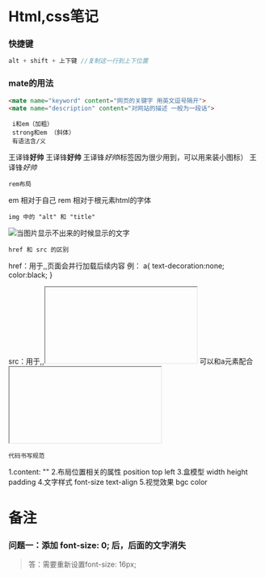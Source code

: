 # Html,css笔记

### 快捷键

```js
alt + shift + 上下键 //复制这一行到上下位置
```



### mate的用法

```html
<mate name="keyword" content="网页的关键字 用英文逗号隔开">
<mate name="description" content="对网站的描述 一般为一段话">
```

     i和em（加粗）
     strong和em （斜体）
     有语法含/义
王译锋<b>好帅</b>
王译锋<strong>好帅</strong>
王译锋<i>好帅</i>i标签因为很少用到，可以用来装小图标）
王译锋<em>好帅</em>

	rem布局
em 相对于自己
rem 相对于根元素html的字体

	img 中的 "alt" 和 "title"
<img src="" alt="当图片显示不出来的时候显示的文字" title="当鼠标悬停在图片上面的文字">

	href 和 src 的区别
href：用于<a>,<link>,页面会并行加载后续内容
例：
a{
 text-decoration:none;
 color:black;
}
<a href="http://www.baidu.com"></a>
<link type="text/css" rel="stylesheet" href="common.css">
src：用于<img>,<frame>,<iframe>,<script>,浏览器需要加载完毕src的内容才能继续往下走
例：
<img src="img/girl.jpg">
<iframe src="top1.html">
<frame src="top.html">
<script src="show1.js">

	a标签的target
	"_self" 表示当前网页打开(默认)
	"_blank" 表示新打开一个页面
<a target="_blank" href="http://www.baidu.com">点击这里</a>

	del标签
	表示删除线
<del>小风同学</del>

     href中的
     "./"表示当前文件夹
     "../"表示上一个文件夹
<a href="./img/王译锋.ipg">王译锋<a>
<a href="../img/王译锋.ipg">王译锋<a>

	空格，大于符号，小于符号，版权符号
空格：&nbsp
大于符号：&gt
小于符号：&lt
版权符号：&copy

	有序列表 和 无序列表
有序列表：
<ol>
 <li>第一个</li>
 <li>第二个</li>
<ol>

无序列表：
<ul>
 <li>第一个</li>
 <li>第二个</li>
<ul>

自定义列表
<dl>
 <dt>头</dt>
 <dd>内容</dd>
</dl>

	rgba = rgb + 透明度
	rgba红，绿，蓝，透明度)
	rgbared,green,blue,alpha)
	取值范围(0-255,0-255,0-255,0-1)
color:rgb(34,54,56,0.5)

	十六进制-颜色
	红绿蓝范围00-ff
color:#ff0000

	hsla = hsl + 透明度
	hsla颜色
	hsla(色环，饱和度，亮度，透明度)
	hsla(0-360,0-100%,0-100%,0.5)
color:hsl(0,50%,50%)

	em/rem 倍数
	em是相对于自己的倍数
	rem是相对于html根节点的倍数
font-size:2em;
font-size:2rem;

	样式优先级的关系
	标签选择器 1
	class选择器 10
	id选择器 100
	行内选择器 1000
	！improtant 无限大
p{
 color:blue !important;
}

	后代选择器
	作用：选择满足条件的所有后代
.box>p{
}

	子代选择器
	作用：选择满足条件的子代元素
.box p{
}

	怪异盒模型
	特点：盒子大小不会发生改变，添加border盒padding的时候会缩小内容区域保证盒子的大小不变，为了加padding时让盒子不撑大
box-sizing:border-box;

	overflow
	超出div部分用 hidden 隐藏
.div{
 overflow:hidden;
}
	
	overflow
	滚动条
	auto:当内容超出div长度用auto自动生成滚动条
	scroll:无论内容有没有超出div长度强行加滚动条
.div{
 overflow:auto;
}
.div{
 overflow:scroll;
}

	开启bfc容器 bfc:格式化上下文 相当于漂浮在海上的新的容器
position
float
overflow

	div中文字对其-两端对齐
	用于当文字换行右边有多出半个空格的时候对其左右两边空格
text-align:justify;

	段落缩进（文章前面两个空格，空两格）
text-indent:2em;

	字与字之间的间隙，字体间隙
letter-spacing:1em

	字体倾斜
font-style:italic;

	引用字体-下载 ttf 字体，文字样式
@font-face{
 font-family:"憨憨";
 src:url("./字体/楷书.ttf");
}
p{
 font-family:"憨憨" , sans-serif;
}

	想图片和文字垂直中心处于同一水平，图片和字对其，文字基线对齐
img{
 vertical-align:baseline;(默认)
 vertical-align:middle;(中线对齐)
 vertical-align:top;(行宽顶部)
}

	文本装饰线
下划线：text-decoration:underline;
上划线：text-decoration:overline;
删除线：text-decoration:line-through;

	style中全部都调整(通配符)
*{
 margin:0;
 padding:0;
 list-style:none;
}

	多余文字省略号代替
white-space:nowrap;(文字超出不慌行)
overflow:hidden;(超出隐藏)
text-overflow:ellipsis;(文字超出部分显示状态)

	不能复制文字
user-selet:none;

	定义为块元素
display:none;(隐藏)
display:block;
display:inline;(行内元素，宽高失效)
display:inline-block(支持宽高的块元素)

	代码中换行符导致行内块元素中间有空格，去除空格，可以加一下代码，空格解析（中间有间隙）
父类{
 font-zise:0;
}

	通过link引用css
<link rel="stylesheet" href="./reset.css">

	背景不重复
background-repeat:no-repeat;

	控制背景图片的x和y轴位置
background-position:right top;
background-position:center;

	改变背景图片的xy轴的原点
background-origin:padding-box;(默认以内容左上角为原点)
background-origin:border-box;(以边框左上角为原点)

	背景填充的两种方式
background-size:cover;(等比例放大到填充整个容器，可能有一部分图片被遮住)
background-size:contain;(等比例放大到其中一条边碰到边界就停止，整张图片都在)

	当背景填充用cover造成部分图片不在区域内可用backgound-clip裁剪掉，值和background-origin一样
b ackground-clip:content-box;

	背景复合写法"background:color url repeat position位置/size大小;"，可写多个背 景，多个背景的前后关系和代码上下关联，复合背景。
background:url("./img/wangyifeng.jpg") no-repeat left top/40px 40px,
url("./img/wangyifeng.jpg") no-repeat left top/cover;
url("./img/wangyifeng.jpg") no-repeat center/cover;

	背景的附着定位，和overflow;auto(滚动条)一起用
background-attachment:scroll;(默认值，固定在body上)
background-attachment:fixed;(随滚动条滚动)
background-attachment:local;(会固定在文字上)

	主页背景的设置
body,html{
 width:100%;
 height:100%;
 background:url("./img/feng.jpg") no-repeat center/cover;
 background-attachment:fixed;(背景附着定位)
}

	border和outline(轮廓)的区别，书写是一样的，但是outline不会占据其他元素的位置
outline:10px solid black;
	
	盒子阴影
box-shadow:x y 模糊半径 原来的基础上增加的大小 颜色 扩散位置（outset向外扩散，inset巷内扩散）;
box-shadow:10px 10px 10px 10px black inset;

	盒子渐变色,默认垂直变色,不属于背景颜色，属于图片，线性渐变
background:linear-gradient(to right,blue 33%,white 33%,white 66%,red 66%);
background:linear-gradient(45deg,blue 33%,white 33%,white 66%,red 66%);（deg可以控制颜色的角度）
background:linear-gradient(1.3turn,blue 33%,white 33%,white 66%,red 66%);（turn也可以控制颜色角度）

	背景径向渐变色
background:radial-gradient(圆心水平半径 圆心垂直半径 at 圆心水平位置 圆心垂直位置 red 30,blue 80%,yellow);
background:radial-gradient(100px 100px at 100px 100px,red 30,blue 80%,yellow 99%,transparent) no-repeat 0 0 / 100px 100px;

	背景重复线性渐变色
background:repeating-linear-gradient(red 0px,red 40px,blue 40px,blue 100px);

	背景重复径向渐变色
background:repeating-radial-gradient(red 0px,red 40px,blue 40px,blue 100px);

	背景滤镜
filter: blur(5px);（模糊）

	任何元素设置浮动后会强制转换为行内块元素，就可以设置宽高了
span{
float:left;
}

	清除两边浮动
clear:both;

	伪元素创建幽灵元素设置clear，使用浮动的时候在父级元素中添加为元素，清除浮动，目的是为了父级高度塌陷
.clearfix::after{
 content:"";
 display:block;
 clear:both;
}

	font-weight的范围
normal：默认值。
bold：粗体字
bolder：更粗的字
lighter：更细的字
100
200
300
400（bold）
500
600
700（bold）
800
900
inherit：从父元素继承字体的粗细

	层级，z-index的值越高，就在越上面
z-index:1000;
![](http://static.zzhitong.com/lesson-files/html/img/10-2.png)

	绝对定位，和float浮动的漂浮特性很像，谁在最后面谁的层级越高，参照物是离他最近的一个父级定位元素
position:absolute;

	相对定位，相对于自己的位移
position:relate;

	固定定位，是绝对定位absolute的一种，跟绝对定位的特性一摸一样，但是参照物永远是html
position:fixed;

	黏滞定位，在默认情况下不脱离文档流，达到限制的区间以后会脱离文档流，实现固定定位
position:sticky;

	a标签不想要下划线
text-decoration:none;
color:black;

	a标签的属性
href:跳转路径 （阻止默认跳转的方式：# 后者 JavaScript:;）
target:跳转方式 （新页面打开：_blank）

	form表单容器
	元素类型：块元素
	action："请求地址"
	method："请求方式"，常见值GET 和 POST
	name："表单名字"
	target："表单提交的位置，是当前位置还是新页面"
<form target="-blank" action action="https://www.baidu.com" method="POST" name="xixi">

	input表单，放在表单容器中
	元素类型：行内块元素
	type：表单元素的类型
	name：表单的名字
	value：用户输入的内容，即提交到后端的数据
	placeholder：用户提示信息
css去除边框线：input{
 outline:none;
}
文本输入框：<input type="text" name="user" value="" placeholder="请输入账号密码">
密码输入框：<input type="password" name="pwd" placeholder="请输入密码" value="">

	select多选栏，下拉选项，，默认选中用selected，如果是必须填的值，不选提交不了就加required
<select required name="day">
  <option selected value="1">星期一     </option>
  <option value="2">星期二</option>
  <option value="1">星期三</option>
</select>
	下拉值可以用optgroup分类
<select required name="day">
 <optgroup label="星期几">
  <option selected value="1">星期一     </option>
  <option value="2">星期二</option>
  <option value="1">星期三</option>
 </optgroup>
 <optgroup label="吃啥">
  <option selected value="1">星期一     </option>
  <option value="2">星期二</option>
  <option value="1">星期三</option>
 </optgroup>
</select>

	radio单选框，选择小圆圈，必须name值相同，默认选中用checked，男女
性别：
<input checked type="radio" value="nan" name="sex">男
<input type="radio" value="nv" name="sex">女

	label 扩大选区范围，只能配合 radio 或者checkbox 使用，for绑定的是单选或者复选框的id值，鼠标按字也可以选择
性别：
<input type="radio" value="nan" name="sex" id="man">
<label for="man">男</label>
<input type="radio" value="nv" name="sex" id="woman">
<label for="woman">女</label>

	checked 单选框被选择时的状态
input[type="radio"]:checked{
}

	focus 表单元素聚焦时的状态，鼠标焦点在表单上
input : focus{
}

	checkbox多选框
兴趣爱好：
<input type="checkbox" name="like" value="music" id="">唱
<input type="checkbox" name="like" value="dance" id="">跳
<input type="checkbox" name="like" value="rap" id="">rap
<input type="checkbox" name="like" value="bas" id="">篮球

	textall文本框，cols控制宽，rows控制高
<textarea name="textall" id="" cols="30" rows="10"></textarea>

	email,color,data的表单元素
邮箱：<input type="email" name="e" id="">
颜色：<input type="color" name="color" id="">
日期：<input type="date" name="d" id="">

	提交文件按钮
<input type="flie" name="" id="">

	提交按钮，禁止提交加disabled
<input type="submit" value="提交">（标准）
<input type="button" value="提交">
<button></button>

	reset清空表单按钮
<input type="reset" value="清空表单">

	表单后端取到的值
{
 user : "你好哈哈哈",
 pwd : 1234,
 day : 3,
 sex : ":nv"
 like : ["music","rap"]
 textall : "aasdjfkigdsgveij"
}

	表格
table{
 border-collapse:collapse;
}
table td{
 width:100px;
}
<table>
        <tr>
            <td rowspan="2">1</td>
            <td colspan="2">2</td>
            <td>3</td>
        </tr>
        <tr>
            <td>4</td>
            <td>5</td>
            <td>6</td>
        </tr>
    </table>

	高级选择器
后代选择器，选择后代所有：
div span{
}
并列选择器：
div,p{
}
子代选择器，选择下一代的：
div > span{
}
兄弟（相邻）选择器，选择所有p下一个“标签”是span的这个span：
p + span{
}
关联选择器，弟弟选择器，选择第一个p后面所有span：
p ~ span{
}
并且选择器，ul 下 li 元素并且class名为list
ul li.list{
}
属性选择器
^以什么开始
￥以什么结束
*包含什么
input[type^="f"]{
}
<input type="file" name="aa" id="">
多选选择器(even偶数 odd奇数)
div p:nth-child(n+1){
}（既要满足p又要满足n+1）
div p:nth-of-type(n+1){
}（p和n+1都要满足）
div p:first-child{
}（选择第一个）
div p:last-of-type{
}（选择最后又一个）

	伪类选择器，鼠标悬停
:link 未被访问
:hover 鼠标悬停
:visited 访问过的
:active 点击按下时

	过渡动画
最简单
transition: .3;
有部分属性参与动画
transitiong-property: width ;(一部分)
transition-duration: 1s;(时间)
transition-timing-function:ease;(默认，先快后慢)
transition-timing-function:linear;(匀速)
transition-timing-function:cubic-bezier(0,0,1,1);(自己调)
transition-delay:2s;(延迟时间)
复合写法
transition: width 1s linear 1s,height 2s;

	添加动画
.div{
 animation-name:move;
 动画时间
 animation-duration:2s;
 动画加速度
 animation-timing-function:linear;
 动画播放次数 infinite:无限循环
 animation-iteration-count:3;
 动画播放方向 
 animation-direction:alternate;(播放结束后反向播放)
 animation-direction:reverse;(一开始就反向播放)
 动画延迟时间
 animation-delay:1s;
 动画结束后的位置
 animation-fill-mode:forwards;(回到终点)
 animation-fill-mode:backwards;(回到起点)
 动画播放控制停止还是播放，可以和hover一起用
 animation-play-state:runing;(动)
 animation-play-state:paused;(停止)
 动画的复合写法
 animation:move 4s linear infinite;
}
@keyframes move{
 0%{
  left: 0px;
  opacity:0;(可以设置渐渐变浅色)
 }
 100%{
 left:1000px;
 }
}

	鼠标
cursor:url(./img/..),default;

	变形，原位置不会脱离文档流（旋转，放大缩小，xy轴移动）
旋转
transfrom: rotate(1.2turn);
平移
transform: translate(100px,0);
缩放
transform: scale(2);
倾斜
transform: skew(35deg);
设置变化原点
transform-origin: left top;
transform-origin: 100% 0;
复合写法
transform: translatexX(100px) translateY(100px) scale(.5);
立体旋转
transform: rotateX(90deg);（从 右边 看顺时针旋转）
transform: rotateY(90deg);（从 上面 看顺时针旋转）
transform: rotateZ(90deg);（从 正面 看顺时针旋转）
设置景深，添加的位置是参与变化的父元素，想要看到3D效果就一定要加这个属性，为了模拟到z轴的距离
perspective: 800px;（800px~n）
如果又多个3D元素的话要加上
transfrom-style: preserve-3d;

	弹性盒模（弹性容器）
父级加display: flex; 子代会相似左浮动效果，但是当一列元素宽度超出父级宽度，子代会被像皮球一样均匀压缩而不会换行，而且子代中行内元素会强制转发为行内块元素
改变排布方向，主轴方向
flex-direction: row;(默认值，横向排布)
flex-direction: row-reverse;(反向横向排布)
flex-direction: column;(垂直排布)
换行
flex-wrap: wrap;
主轴方向和换行的复合写法（不常用）
flex-flow: column wrap;
缩小系数，在不换行的情况下缩小父级宽度，里面元素缩小的速度倍数，2在缩小的时候缩小的速度是1的两倍，值越大缩小越快，为0时就是变的几乎为0，就是不变
flex-shrink: 1;
成长系数，与缩小系数相反，系数越大是增长得更快
flex-grow: 1;
元素的基础大小，不会因为父级改变而发生伸缩!
flex-basis: 200px;
成长系数，缩小系数，基础大小复合写法
flex: 1 1 auto;
<img src="C:\Users\锋锋的沉默\AppData\Roaming\Typora\typora-user-images\image-20210228160427552.png" alt="image-20210228160427552" style="zoom:25%;" />
侧轴(横)排列方式，居中
align-tiems: flex-start;(默认值)
align-items: center;
align-items: flex-end
主轴(竖)排列方式
jutify-items: flex-start;
给元素单独设置排列方式，用法和items一样
align-self: flex-start;
给元素排队，值越小越在前面
order: 1;
（侧轴）两端对其，中间留白，一行内才有效果
justify-content: space-between;
<img src="C:\Users\锋锋的沉默\AppData\Roaming\Typora\typora-user-images\image-20210226210406965.png" alt="image-20210226210406965" style="zoom:25%;" />
（侧轴）两边留白，中间也留白，一行内才有效果
justify-content: space-around;
<img src="C:\Users\锋锋的沉默\AppData\Roaming\Typora\typora-user-images\image-20210226210706505.png" alt="image-20210226210706505" style="zoom:25%;" />
（主轴）两端对其，中间留白，要有换行，多行才有效果
align-content: space-between;
<img src="C:\Users\锋锋的沉默\AppData\Roaming\Typora\typora-user-images\image-20210226211625450.png" alt="image-20210226211625450" style="zoom:25%;" />

	媒体查询，当html宽度少于一定的时候发生的变化，就是html宽度变小时响应式，适配电脑，手机，平板之间的转换，(min-width max-width) 在这个宽度范围时变化
@media screen and (max-width: 700px) and (min-width){
}

	h5新标签
<header>头部</header>
<main>
 主体
 <article>文章</article>
 <nav>导航(左)</nav>
 <aside>侧边栏(右)</aside>
 <section>不知道用什么</section>
</main>
<footer>底部</footer>

	视频
<video controls(加上才可以播放) muted(静音) autoplay(自动播放，大部分浏览器不支持) loop(循环播放) poster=""(换封面图片) src=""></video>

	音乐
<audio  src=""></audio>

	小网页，网页中的网页，可以放其他的，如视频
<iframe src="" frameborder="0"></iframe>
可以和a元素配合
<a href="baidu.com" target="wyf"></a>
<iframe src="" name="wyf"></iframe>

	代码书写规范
1.content: ""
2.布局位置相关的属性 position top left
3.盒模型 width height padding
4.文字样式 font-size text-align
5.视觉效果 bgc color

# 备注

### 问题一：添加      font-size: 0;     后，后面的文字消失

> 答：需要重新设置font-size: 16px;